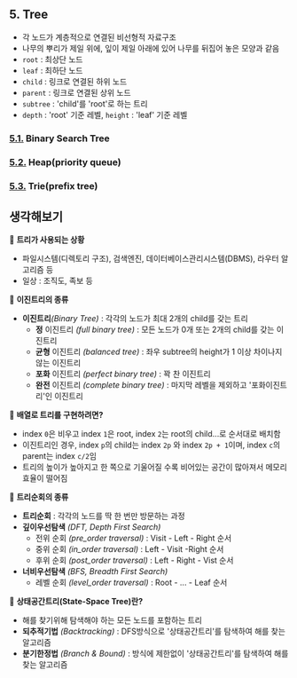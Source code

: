## 5. Tree
- 각 노드가 계층적으로 연결된 비선형적 자료구조
- 나무의 뿌리가 제일 위에, 잎이 제일 아래에 있어 나무를 뒤집어 놓은 모양과 같음
- `root` : 최상단 노드
- `leaf` : 최하단 노드
- `child` : 링크로 연결된 하위 노드
- `parent` : 링크로 연결된 상위 노드
- `subtree` : 'child'를 'root'로 하는 트리
- `depth` : 'root' 기준 레벨, `height` : 'leaf' 기준 레벨

### [5.1.](./1_binary_search_tree) **Binary Search Tree**

### [5.2.](./2_heap) **Heap(priority queue)**

### [5.3.](./3_trie) **Trie(prefix tree)**

## 생각해보기

:speech_balloon: **트리가 사용되는 상황**
- 파일시스템(디렉토리 구조), 검색엔진, 데이터베이스관리시스템(DBMS), 라우터 알고리즘 등
- 일상 : 조직도, 족보 등

:speech_balloon: **이진트리의 종류**
- **이진트리**_(Binary Tree)_ : 각각의 노드가 최대 2개의 child를 갖는 트리
    - **정** 이진트리 _(full binary tree)_ : 모든 노드가 0개 또는 2개의 child를 갖는 이진트리
    - **균형** 이진트리 _(balanced tree)_ : 좌우 subtree의 height가 1 이상 차이나지 않는 이진트리
    - **포화** 이진트리 _(perfect binary tree)_ : 꽉 찬 이진트리
    - **완전** 이진트리 _(complete binary tree)_ : 마지막 레벨을 제외하고 '포화이진트리'인 이진트리

:speech_balloon: **배열로 트리를 구현하려면?**
- index `0`은 비우고 index `1`은 root, index `2`는 root의 child...로 순서대로 배치함
- 이진트리인 경우, index `p`의 child는 index `2p` 와 index `2p + 1`이며, index `c`의 parent는 index `c/2`임
- 트리의 높이가 높아지고 한 쪽으로 기울어질 수록 비어있는 공간이 많아져서 메모리 효율이 떨어짐

:speech_balloon: **트리순회의 종류**
- **트리순회** : 각각의 노드를 딱 한 번만 방문하는 과정
- **깊이우선탐색** _(DFT, Depth First Search)_
    - 전위 순회 _(pre_order traversal)_ : Visit - Left - Right 순서
    - 중위 순회 _(in_order traversal)_ : Left - Visit -Right 순서
    - 후위 순회 _(post_order traversal)_ : Left - Right - Vist 순서
- **너비우선탐색** _(BFS, Breadth First Search)_
    - 레벨 순회 _(level_order traversal)_ : Root - ... - Leaf 순서
    
:speech_balloon: **상태공간트리(State-Space Tree)란?**
- 해를 찾기위해 탐색해야 하는 모든 노드를 포함하는 트리
- **되추적기법** _(Backtracking)_ : DFS방식으로 '상태공간트리'를 탐색하여 해를 찾는 알고리즘
- **분기한정법** _(Branch & Bound)_ : 방식에 제한없이 '상태공간트리'를 탐색하여 해를 찾는 알고리즘
